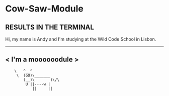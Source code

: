 # Cow-Saw-Module

## RESULTS IN THE TERMINAL

Hi, my name is Andy and I'm studying at the Wild Code School in Lisbon.
 ___________________
< I'm a moooooodule >
 -------------------
        \   ^__^
         \  (oO)\_______
            (__)\       )\/\
             U ||----w |
                ||     ||
